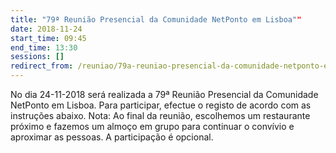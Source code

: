 ```yaml
---
title: "79ª Reunião Presencial da Comunidade NetPonto em Lisboa""
date: 2018-11-24
start_time: 09:45
end_time: 13:30
sessions: []
redirect_from: /reuniao/79a-reuniao-presencial-da-comunidade-netponto-em-lisboa/
---
```

No dia 24-11-2018 será realizada a 79ª Reunião Presencial da Comunidade NetPonto em Lisboa. Para participar, efectue o registo de acordo com as instruções abaixo.
Nota: Ao final da reunião, escolhemos um restaurante próximo e fazemos um almoço em grupo para continuar o convívio e aproximar as pessoas. A participação é opcional.